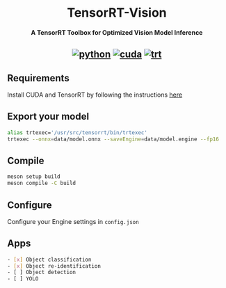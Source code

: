 <div align="center">

TensorRT-Vision
===========================
<h4> A TensorRT Toolbox for Optimized Vision Model Inference</h4>

[![python](https://img.shields.io/badge/python-3.12.3-green)](https://www.python.org/downloads/release/python-3123/)
[![cuda](https://img.shields.io/badge/cuda-12.6-green)](https://developer.nvidia.com/cuda-downloads)
[![trt](https://img.shields.io/badge/TRT-10.5.0-green)](https://developer.nvidia.com/tensorrt)
---
<div align="left">

## Requirements
Install CUDA and TensorRT by following the instructions [here](https://gist.github.com/denguir/b21aa66ae7fb1089655dd9de8351a202)

## Export your model
```bash
alias trtexec='/usr/src/tensorrt/bin/trtexec'
trtexec --onnx=data/model.onnx --saveEngine=data/model.engine --fp16
```

## Compile
```bash
meson setup build
meson compile -C build
```

## Configure
Configure your Engine settings in `config.json`


## Apps
```bash
- [x] Object classification
- [x] Object re-identification
- [ ] Object detection
- [ ] YOLO
```